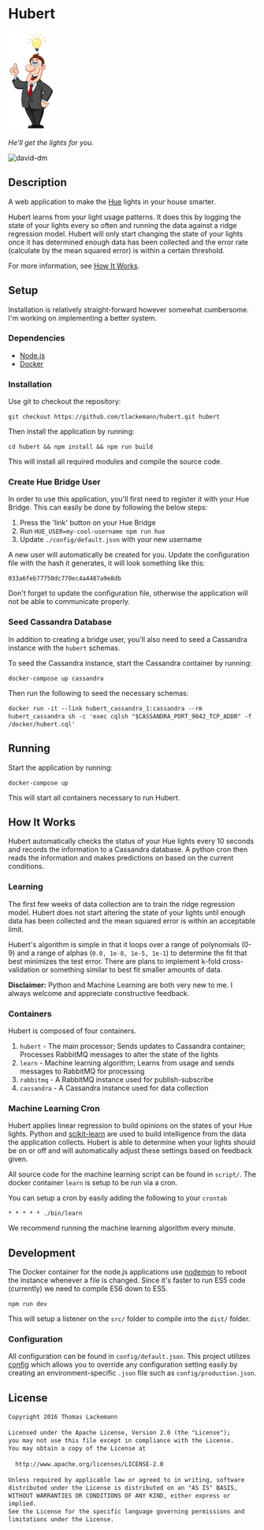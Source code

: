 # Hubert

![He'll get the lights for you](asset/hubert-sm.jpg)

_He'll get the lights for you._

![david-dm](https://david-dm.org/tlackemann/hubert.svg)

## Description

A web application to make the [Hue](http://meethue.com) lights in your house
smarter.

Hubert learns from your light usage patterns. It does this by logging the state
of your lights every so often and running the data against a ridge regression
model. Hubert will only start changing the state of your lights once it has
determined enough data has been collected and the error rate (calculate by
the mean squared error) is within a certain threshold.

For more information, see [How It Works](#how-it-works).

## Setup

Installation is relatively straight-forward however somewhat cumbersome. I'm
working on implementing a better system.

### Dependencies

* [Node.js](http://nodejs.org)
* [Docker](https://docker.com/)

### Installation

Use git to checkout the repository:

```
git checkout https://github.com/tlackemann/hubert.git hubert
```

Then install the application by running:

```
cd hubert && npm install && npm run build
```

This will install all required modules and compile the source code.

### Create Hue Bridge User

In order to use this application, you'll first need to register it with your Hue
Bridge. This can easily be done by following the below steps:

1. Press the 'link' button on your Hue Bridge
2. Run `HUE_USER=my-cool-username npm run hue`
3. Update `./config/default.json` with your new username

A new user will automatically be created for you. Update the configuration
file with the hash it generates, it will look something like this:

```
033a6feb77750dc770ec4a4487a9e8db
```

Don't forget to update the configuration file, otherwise the application
will not be able to communicate properly.

### Seed Cassandra Database

In addition to creating a bridge user, you'll also need to seed a Cassandra
instance with the `hubert` schemas.

To seed the Cassandra instance, start the Cassandra container by running:

```
docker-compose up cassandra
```

Then run the following to seed the necessary schemas:

```
docker run -it --link hubert_cassandra_1:cassandra --rm hubert_cassandra sh -c 'exec cqlsh "$CASSANDRA_PORT_9042_TCP_ADDR" -f /docker/hubert.cql'
```

## Running

Start the application by running:

```
docker-compose up
```

This will start all containers necessary to run Hubert.

## How It Works

Hubert automatically checks the status of your Hue lights every 10 seconds
and records the information to a Cassandra database. A python cron then reads
the information and makes predictions on based on the current conditions.

### Learning

The first few weeks of data collection are to train the ridge regression model.
Hubert does not start altering the state of your lights until enough data
has been collected and the mean squared error is within an acceptable limit.

Hubert's algorithm is simple in that it loops over a range of polynomials (0-9)
and a range of alphas (`0.0, 1e-8, 1e-5, 1e-1`) to determine the fit that
best minimizes the test error. There are plans to implement k-fold
cross-validation or something similar to best fit smaller amounts of data.

**Disclaimer:** Python and Machine Learning are both very new to me. I always
welcome and appreciate constructive feedback.

### Containers

Hubert is composed of four containers.

 1. `hubert` - The main processor; Sends updates to Cassandra container; Processes RabbitMQ messages to alter the state of the lights
 2. `learn` - Machine learning algorithm; Learns from usage and sends messages to RabbitMQ for processing
 3. `rabbitmq` - A RabbitMQ instance used for publish-subscribe
 4. `cassandra` - A Cassandra instance used for data collection

### Machine Learning Cron

Hubert applies linear regression to build opinions on the states of your Hue
lights. Python and [scikit-learn](http://scikit-learn.org/stable/) are used
to build intelligence from the data the application collects. Hubert is able
to determine when your lights should be on or off and will automatically adjust
these settings based on feedback given.

All source code for the machine learning script can be found in `script/`. The
docker container `learn` is setup to be run via a cron.

You can setup a cron by easily adding the following to your `crontab`

```
* * * * * ./bin/learn
```

We recommend running the machine learning algorithm every minute.

## Development

The Docker container for the node.js applications use [nodemon]() to reboot the
instance whenever a file is changed. Since it's faster to run ES5 code
(currently) we need to compile ES6 down to ES5.

```
npm run dev
```

This will setup a listener on the `src/` folder to compile into the `dist/`
folder.

### Configuration

All configuration can be found in `config/default.json`. This project utilizes
[config](https://www.npmjs.com/package/config) which allows you to override any
configuration setting easily by creating an environment-specific `.json` file
such as `config/production.json`.

## License

    Copyright 2016 Thomas Lackemann

    Licensed under the Apache License, Version 2.0 (the "License");
    you may not use this file except in compliance with the License.
    You may obtain a copy of the License at

      http://www.apache.org/licenses/LICENSE-2.0

    Unless required by applicable law or agreed to in writing, software
    distributed under the License is distributed on an "AS IS" BASIS,
    WITHOUT WARRANTIES OR CONDITIONS OF ANY KIND, either express or implied.
    See the License for the specific language governing permissions and
    limitations under the License.
